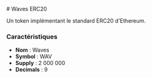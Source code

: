 # Waves ERC20

Un token implémentant le standard ERC20 d'Ethereum.

### Caractéristiques

- __Nom__ : Waves
- __Symbol__ : WAV
- __Supply__ : 2 000 000
- __Decimals__ : 9